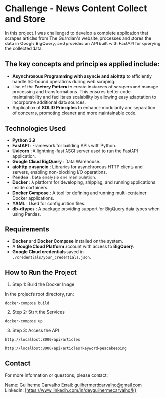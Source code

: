 # Challenge - News Content Collect and Store

In this project, I was challenged to develop a complete application that scrapes articles from The Guardian's website, processes and stores the data in Google BigQuery, and provides an API built with FastAPI for querying the collected data.

## The key concepts and principles applied include:

- **Asynchronous Programming with asyncio and aiohttp** to efficiently handle I/O-bound operations during web scraping.
- Use of the **Factory Pattern** to create instances of scrapers and manage processing and transformations. This ensures better code maintainability and facilitates scalability by allowing easy adaptation to incorporate additional data sources.
- Application of **SOLID Principles** to enhance modularity and separation of concerns, promoting cleaner and more maintainable code.

## Technologies Used

* **Python 3.9**
* **FastAPI** : Framework for building APIs with Python.
* **Uvicorn** : A lightning-fast ASGI server used to run the FastAPI application.
* **Google Cloud BigQuery** : Data Warehouse.
* **aiohttp e asyncio** : Libraries for asynchronous HTTP clients and servers, enabling non-blocking I/O operations.
* **Pandas** : Data analysis and manipulation.
* **Docker** : A platform for developing, shipping, and running applications inside containers.
* **Docker Compose** : A tool for defining and running multi-container Docker applications.
* **YAML** : Used for configuration files.
* **db-dtypes** : A package providing support for BigQuery data types when using Pandas.

## Requirements

* **Docker** and **Docker Compose** installed on the system.
* A **Google Cloud Platform** account with access to **BigQuery**.
* **Google Cloud credentials** saved in `./credentials/your_credentials.json`.

## How to Run the Project

1. Step 1: Build the Docker Image

In the project’s root directory, run:

`docker-compose build`

2. Step 2: Start the Services

`docker-compose up`

3. Step 3: Access the API

`http://localhost:8000/api/articles`

`http://localhost:8000/api/articles?keyword=peacekeeping`

## Contact

For more information or questions, please contact:

Name: Guilherme Carvalho
Email: guilhermerdcarvalho@gmail.com
LinkedIn: [https://www.linkedin.com/in/devguilhermecarvalho/]()
